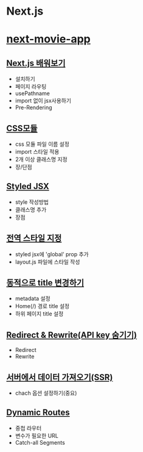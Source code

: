 # Next.js 

# [next-movie-app](https://github.com/hyerani/next-movie-app)

## [Next.js 배워보기](https://velog.io/@hyerani/Next.js-%EB%B0%B0%EC%9B%8C%EB%B3%B4%EA%B8%B0)

- 설치하기
- 페이지 라우팅
- usePathname
- import 없이 jsx사용하기
- Pre-Rendering

## [CSS모듈](https://velog.io/@hyerani/Next.js-CSS-%EB%AA%A8%EB%93%88)

- css 모듈 파일 이름 설정
- import 스타일 적용
- 2개 이상 클래스명 지정
- 장/단점

## [Styled JSX](https://velog.io/@hyerani/Next.js-Styled-JSX)

- style 작성방법
- 클래스명 추가
- 장점

## [전역 스타일 지정](https://velog.io/@hyerani/Next.js-%EC%A0%84%EC%97%AD-%EC%8A%A4%ED%83%80%EC%9D%BC-%EC%A7%80%EC%A0%95)

- styled jsx에 'global' prop 추가
- layout.js 파일에 스타일 작성

## [동적으로 title 변경하기](https://velog.io/@hyerani/Next.js-%EB%8F%99%EC%A0%81%EC%9C%BC%EB%A1%9C-title-%EB%B3%80%EA%B2%BD%ED%95%98%EA%B8%B0)

- metadata 설정
- Home(/) 경로 title 설정
- 하위 페이지 title 설정

## [Redirect & Rewrite(API key 숨기기)](https://velog.io/@hyerani/Next.js-Redirect-RewriteAPI-%EC%88%A8%EA%B8%B0%EA%B8%B0)

- Redirect
- Rewrite

## [서버에서 데이터 가져오기(SSR)](https://velog.io/@hyerani/Next.js-%EC%84%9C%EB%B2%84%EC%97%90%EC%84%9C-%EB%8D%B0%EC%9D%B4%ED%84%B0-%EA%B0%80%EC%A0%B8%EC%98%A4%EA%B8%B0-SSR)

- chach 옵션 설정하기(중요)

## [Dynamic Routes](https://velog.io/@hyerani/Next.js-Dynamic-Routes)

- 중첩 라우터
- 변수가 필요한 URL
- Catch-all Segments
